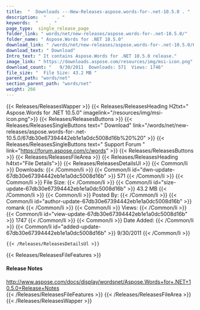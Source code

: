 ```yaml
---
title:  "  Downloads ---New-Releases-aspose.words-for-.net-10.5.0 . " 
description:  "    . " 
keywords:  "    . " 
page_type:  single_release_page
folder_link: " words/net/new-releases/aspose.words-for-.net-10.5.0/"
folder_name: " Aspose.Words for .NET 10.5.0"
download_link: " /words/net/new-releases/aspose.words-for-.net-10.5.0/67db30e67394442eb1e1a0dc5008d16b"
download_text: " Download"
Intro_text: " It contains Aspose.Words for .NET 10.5.0 release."
image_link: " https://downloads.aspose.com/resources/img/msi-icon.png"
download_count: "   9/30/2011  Downloads: 571  Views: 1746"
file_size: "  File Size: 43.2 MB "
parent_path: "words/net"
section_parent_path: "words/net"
weight: 266 
---
```


{{< Releases/ReleasesWapper >}}
  {{< Releases/ReleasesHeading H2txt=" Aspose.Words for .NET 10.5.0" imagelink="/resources/img/msi-icon.png">}}
  {{< Releases/ReleasesButtons >}}
    {{< Releases/ReleasesSingleButtons text=" Download" link="/words/net/new-releases/aspose.words-for-.net-10.5.0/67db30e67394442eb1e1a0dc5008d16b%20%20" >}}
    {{< Releases/ReleasesSingleButtons text=" Support Forum " link="https://forum.aspose.com/c/words" >}}
  {{< Releases/ReleasesButtons >}}
  {{< Releases/ReleasesFileArea >}}
    {{< Releases/ReleasesHeading h4txt="File Details">}}
    {{< Releases/ReleasesDetailsUl >}}
            {{< Common/li  >}} Downloads: {{< /Common/li >}} 
      {{< Common/li id="dwn-update-67db30e67394442eb1e1a0dc5008d16b" >}} 571 {{< /Common/li >}} 
      {{< Common/li  >}} File Size: {{< /Common/li >}} 
      {{< Common/li id="size-update-67db30e67394442eb1e1a0dc5008d16b" >}} 43.2 MB {{< /Common/li >}} 
      {{< Common/li  >}} Posted By: {{< /Common/li >}} 
      {{< Common/li id="author-update-67db30e67394442eb1e1a0dc5008d16b" >}} romank {{< /Common/li >}} 
      {{< Common/li  >}} Views: {{< /Common/li >}} 
      {{< Common/li id="view-update-67db30e67394442eb1e1a0dc5008d16b" >}} 1747 {{< /Common/li >}} 
      {{< Common/li  >}} Date Added: {{< /Common/li >}} 
      {{< Common/li id="added-update-67db30e67394442eb1e1a0dc5008d16b" >}} 9/30/2011 {{< /Common/li >}} 

    {{< /Releases/ReleasesDetailsUl >}}

  {{< Releases/ReleasesFileFeatures >}}
      <h4>Release Notes</h4><div><a href="http://www.aspose.com/docs/display/wordsnet/Aspose.Words+for+.NET+10.5.0+Release+Notes">http://www.aspose.com/docs/display/wordsnet/Aspose.Words+for+.NET+10.5.0+Release+Notes</a></div>
  {{< /Releases/ReleasesFileFeatures >}}
 {{< /Releases/ReleasesFileArea >}}
{{< /Releases/ReleasesWapper >}}


